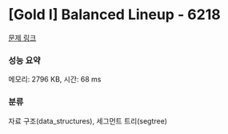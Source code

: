 # [Gold I] Balanced Lineup - 6218 

[문제 링크](https://www.acmicpc.net/problem/6218) 

### 성능 요약

메모리: 2796 KB, 시간: 68 ms

### 분류

자료 구조(data_structures), 세그먼트 트리(segtree)

